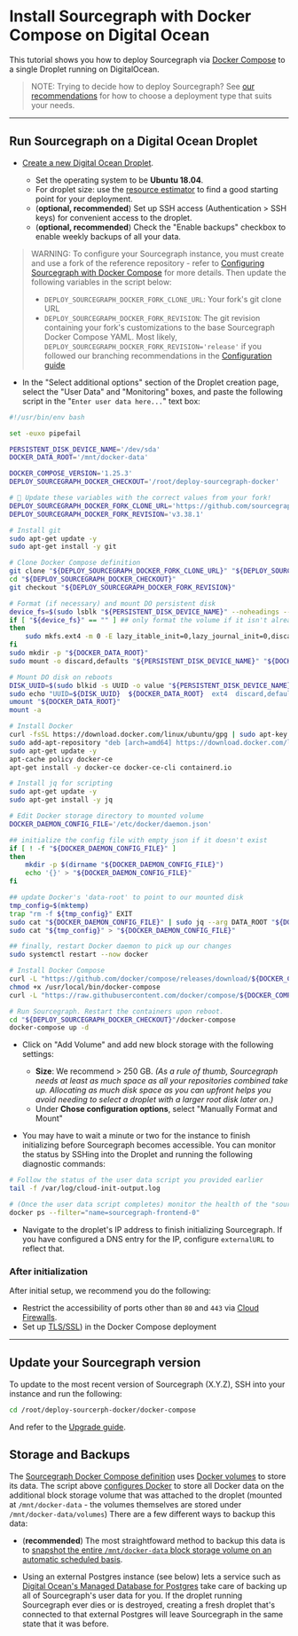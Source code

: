 # Install Sourcegraph with Docker Compose on Digital Ocean

This tutorial shows you how to deploy Sourcegraph via [Docker Compose](https://docs.docker.com/compose/) to a single Droplet running on DigitalOcean.

> NOTE: Trying to decide how to deploy Sourcegraph? See [our recommendations](../index.md) for how to choose a deployment type that suits your needs.

---

## Run Sourcegraph on a Digital Ocean Droplet

* [Create a new Digital Ocean Droplet](https://cloud.digitalocean.com/droplets/new).

  * Set the operating system to be **Ubuntu 18.04**.
  * For droplet size: use the [resource estimator](../resource_estimator.md) to find a good starting point for your deployment.
  * (**optional, recommended**) Set up SSH access (Authentication > SSH keys) for convenient access to the droplet.
  * (**optional, recommended**) Check the "Enable backups" checkbox to enable weekly backups of all your data.

> WARNING: To configure your Sourcegraph instance, you must create and use a fork of the reference repository - refer to [Configuring Sourcegraph with Docker Compose](./operations.md#configure) for more details. Then update the following variables in the script below:
>
> * `DEPLOY_SOURCEGRAPH_DOCKER_FORK_CLONE_URL`: Your fork's git clone URL
> * `DEPLOY_SOURCEGRAPH_DOCKER_FORK_REVISION`: The git revision containing your fork's customizations to the base Sourcegraph Docker Compose YAML. Most likely, `DEPLOY_SOURCEGRAPH_DOCKER_FORK_REVISION='release'` if you followed our branching recommendations in the [Configuration guide](./operations.md#configure)

* In the "Select additional options" section of the Droplet creation page, select the "User Data" and "Monitoring" boxes,
   and paste the following script in the "`Enter user data here...`" text box:

```bash
#!/usr/bin/env bash

set -euxo pipefail

PERSISTENT_DISK_DEVICE_NAME='/dev/sda'
DOCKER_DATA_ROOT='/mnt/docker-data'

DOCKER_COMPOSE_VERSION='1.25.3'
DEPLOY_SOURCEGRAPH_DOCKER_CHECKOUT='/root/deploy-sourcegraph-docker'

# 🚨 Update these variables with the correct values from your fork!
DEPLOY_SOURCEGRAPH_DOCKER_FORK_CLONE_URL='https://github.com/sourcegraph/deploy-sourcegraph-docker.git'
DEPLOY_SOURCEGRAPH_DOCKER_FORK_REVISION='v3.38.1'

# Install git
sudo apt-get update -y
sudo apt-get install -y git

# Clone Docker Compose definition
git clone "${DEPLOY_SOURCEGRAPH_DOCKER_FORK_CLONE_URL}" "${DEPLOY_SOURCEGRAPH_DOCKER_CHECKOUT}"
cd "${DEPLOY_SOURCEGRAPH_DOCKER_CHECKOUT}"
git checkout "${DEPLOY_SOURCEGRAPH_DOCKER_FORK_REVISION}"

# Format (if necessary) and mount DO persistent disk
device_fs=$(sudo lsblk "${PERSISTENT_DISK_DEVICE_NAME}" --noheadings --output fsType)
if [ "${device_fs}" == "" ] ## only format the volume if it isn't already formatted
then
    sudo mkfs.ext4 -m 0 -E lazy_itable_init=0,lazy_journal_init=0,discard "${PERSISTENT_DISK_DEVICE_NAME}"
fi
sudo mkdir -p "${DOCKER_DATA_ROOT}"
sudo mount -o discard,defaults "${PERSISTENT_DISK_DEVICE_NAME}" "${DOCKER_DATA_ROOT}"

# Mount DO disk on reboots
DISK_UUID=$(sudo blkid -s UUID -o value "${PERSISTENT_DISK_DEVICE_NAME}")
sudo echo "UUID=${DISK_UUID}  ${DOCKER_DATA_ROOT}  ext4  discard,defaults,nofail  0  2" >> '/etc/fstab'
umount "${DOCKER_DATA_ROOT}"
mount -a

# Install Docker
curl -fsSL https://download.docker.com/linux/ubuntu/gpg | sudo apt-key add -
sudo add-apt-repository "deb [arch=amd64] https://download.docker.com/linux/ubuntu $(lsb_release -cs) stable"
sudo apt-get update -y
apt-cache policy docker-ce
apt-get install -y docker-ce docker-ce-cli containerd.io

# Install jq for scripting
sudo apt-get update -y
sudo apt-get install -y jq

# Edit Docker storage directory to mounted volume
DOCKER_DAEMON_CONFIG_FILE='/etc/docker/daemon.json'

## initialize the config file with empty json if it doesn't exist
if [ ! -f "${DOCKER_DAEMON_CONFIG_FILE}" ]
then
    mkdir -p $(dirname "${DOCKER_DAEMON_CONFIG_FILE}")
    echo '{}' > "${DOCKER_DAEMON_CONFIG_FILE}"
fi

## update Docker's 'data-root' to point to our mounted disk
tmp_config=$(mktemp)
trap "rm -f ${tmp_config}" EXIT
sudo cat "${DOCKER_DAEMON_CONFIG_FILE}" | sudo jq --arg DATA_ROOT "${DOCKER_DATA_ROOT}" '.["data-root"]=$DATA_ROOT' > "${tmp_config}"
sudo cat "${tmp_config}" > "${DOCKER_DAEMON_CONFIG_FILE}"

## finally, restart Docker daemon to pick up our changes
sudo systemctl restart --now docker

# Install Docker Compose
curl -L "https://github.com/docker/compose/releases/download/${DOCKER_COMPOSE_VERSION}/docker-compose-$(uname -s)-$(uname -m)" -o /usr/local/bin/docker-compose
chmod +x /usr/local/bin/docker-compose
curl -L "https://raw.githubusercontent.com/docker/compose/${DOCKER_COMPOSE_VERSION}/contrib/completion/bash/docker-compose" -o /etc/bash_completion.d/docker-compose

# Run Sourcegraph. Restart the containers upon reboot.
cd "${DEPLOY_SOURCEGRAPH_DOCKER_CHECKOUT}"/docker-compose
docker-compose up -d
```

* Click on "Add Volume" and add new block storage with the following settings:

  * **Size**: We recommend > 250 GB. *(As a rule of thumb, Sourcegraph needs at least as much space as all your repositories combined take up. Allocating as much disk space as you can upfront helps you avoid needing to select a droplet with a larger root disk later on.)*
  * Under **Chose configuration options**, select "Manually Format and Mount"

* You may have to wait a minute or two for the instance to finish initializing before Sourcegraph becomes accessible. You can monitor the status by SSHing into the Droplet and running the following diagnostic commands:

```bash
# Follow the status of the user data script you provided earlier
tail -f /var/log/cloud-init-output.log

# (Once the user data script completes) monitor the health of the "sourcegraph-frontend" container
docker ps --filter="name=sourcegraph-frontend-0"
```

* Navigate to the droplet's IP address to finish initializing Sourcegraph. If you have configured a DNS entry for the IP, configure `externalURL` to reflect that.

### After initialization

After initial setup, we recommend you do the following:

* Restrict the accessibility of ports other than `80` and `443` via [Cloud
  Firewalls](https://www.digitalocean.com/docs/networking/firewalls/quickstart/).
* Set up [TLS/SSL](../../../admin/http_https_configuration.md#sourcegraph-via-docker-compose-caddy-2)) in the Docker Compose deployment

---

## Update your Sourcegraph version

To update to the most recent version of Sourcegraph (X.Y.Z), SSH into your instance and run the following:

```bash
cd /root/deploy-sourcerph-docker/docker-compose
```

And refer to the [Upgrade guide](./operations.md#upgrade).

## Storage and Backups

The [Sourcegraph Docker Compose definition](https://github.com/sourcegraph/deploy-sourcegraph-docker/blob/master/docker-compose/docker-compose.yaml) uses [Docker volumes](https://docs.docker.com/storage/volumes/) to store its data. The script above [configures Docker](https://docs.docker.com/engine/reference/commandline/dockerd/#daemon-configuration-file) to store all Docker data on the additional block storage volume that was attached to the droplet (mounted at `/mnt/docker-data` - the volumes themselves are stored under `/mnt/docker-data/volumes`) There are a few different ways to backup this data:

* (**recommended**) The most straightfoward method to backup this data is to [snapshot the entire `/mnt/docker-data` block storage volume on an automatic scheduled basis](https://www.digitalocean.com/docs/images/snapshots/).

* Using an external Postgres instance (see below) lets a service such as [Digital Ocean's Managed Database for Postgres](https://www.digitalocean.com/products/managed-databases-postgresql/) take care of backing up all of Sourcegraph's user data for you. If the droplet running Sourcegraph ever dies or is destroyed, creating a fresh droplet that's connected to that external Postgres will leave Sourcegraph in the same state that it was before.
